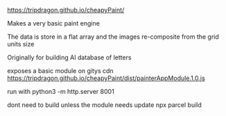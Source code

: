https://tripdragon.github.io/cheapyPaint/

Makes a very basic paint engine

The data is store in a flat array and the images re-composite from the grid units size

Originally for building AI database of letters


exposes a basic module on gitys cdn
https://tripdragon.github.io/cheapyPaint/dist/painterAppModule.1.0.js

run with
python3 -m http.server 8001

dont need to build unless the module needs update
npx parcel build
